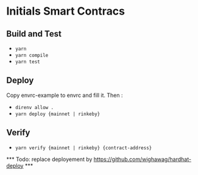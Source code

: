# Initials Smart Contracs

## Build and Test
- `yarn`
- `yarn compile`
- `yarn test`

## Deploy
  Copy envrc-example to envrc and fill it. Then :
- `direnv allow .`
- `yarn deploy {mainnet | rinkeby}`
  
## Verify
- `yarn verify {mainnet | rinkeby} {contract-address}`


*** Todo: replace deployement by https://github.com/wighawag/hardhat-deploy ***